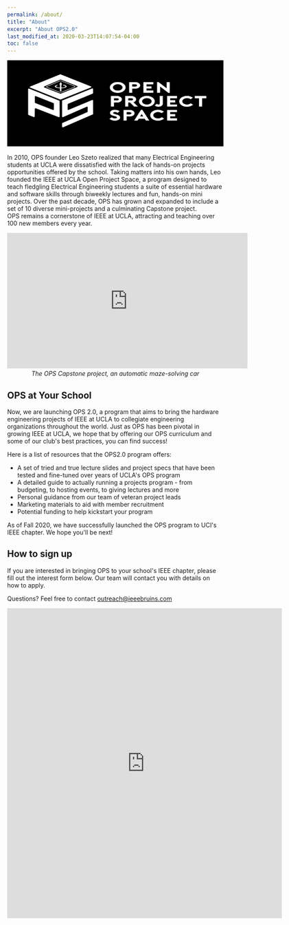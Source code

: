 ```yaml
---
permalink: /about/
title: "About"
excerpt: "About OPS2.0"
last_modified_at: 2020-03-23T14:07:54-04:00
toc: false
---
```


<p align="center">
  <img src="../assets/images/OPSLogo.png" width="650" height="200"/>
</p>

In 2010, OPS founder Leo Szeto realized that many Electrical Engineering students at UCLA were dissatisfied with the lack of hands-on projects opportunities offered by the school. Taking matters into his own hands, Leo founded the IEEE at UCLA Open Project Space, a program designed to teach fledgling Electrical Engineering students a suite of essential hardware and software skills through biweekly lectures and fun, hands-on mini projects. Over the past decade, OPS has grown and expanded to include a set of 10 diverse mini-projects and a culminating Capstone project.  
OPS remains a cornerstone of IEEE at UCLA, attracting and teaching over 100 new members every year.

<p align="center">
  <iframe width="560" height="315" src="https://www.youtube.com/embed/ILv4s27H3WU" frameborder="0" allow="accelerometer; encrypted-media; gyroscope; picture-in-picture" allowfullscreen></iframe>
  <i>The OPS Capstone project, an automatic maze-solving car</i>
</p>

## OPS at Your School
Now, we are launching OPS 2.0, a program that aims to bring the hardware engineering projects of IEEE at UCLA to collegiate engineering organizations throughout the world. Just as OPS has been pivotal in growing IEEE at UCLA, we hope that by offering our OPS curriculum and some of our club's best practices, you can find success!

Here is a list of resources that the OPS2.0 program offers:
* A set of tried and true lecture slides and project specs that have been tested and fine-tuned over years of UCLA's OPS program
* A detailed guide to actually running a projects program - from budgeting, to hosting events, to giving lectures and more
* Personal guidance from our team of veteran project leads
* Marketing materials to aid with member recruitment
* Potential funding to help kickstart your program

As of Fall 2020, we have successfully launched the OPS program to UCI's IEEE chapter. We hope you'll be next!

## How to sign up
If you are interested in bringing OPS to your school's IEEE chapter, please fill out the interest form below. Our team will contact you with details on how to apply.

Questions? Feel free to contact <outreach@ieeebruins.com>

<iframe src="https://docs.google.com/forms/d/e/1FAIpQLScOSWum3EfZ7Lttogtaa2IrZrO22CP3bneSlE3UrruowJsPwA/viewform?embedded=true" width="640" height="720" frameborder="0" marginheight="0" marginwidth="0">Loading…</iframe>